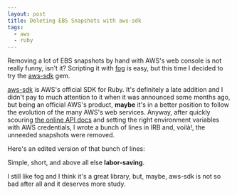 ```yaml
---
layout: post
title: Deleting EBS Snapshots with aws-sdk
tags:
  - aws
  - ruby
---
```

Removing a lot of EBS snapshots by hand with AWS's web console is not really
funny, isn't it? Scripting it with [fog](https://github.com/geemus/fog) is
easy, but this time I decided to try the
[aws-sdk](http://aws.amazon.com/sdkforruby/) gem.

[aws-sdk](http://aws.amazon.com/sdkforruby/) is AWS's official SDK for Ruby.
It's definitely a late addition and I didn't pay to much attention to it when
it was announced some months ago, but being an official AWS's product,
**maybe** it's in a better position to follow the evolution of the many AWS's
web services. Anyway, after quickly scouring [the online API
docs](http://docs.amazonwebservices.com/AWSRubySDK/latest/frames.html) and
setting the right environment variables with AWS credentials, I wrote a bunch
of lines in IRB and, voilà!, the unneeded snapshots were removed.

Here's an edited version of that bunch of lines:

<script src="https://gist.github.com/1772132.js?file=gistfile1.rb"></script>

Simple, short, and above all else **labor-saving**.

I still like fog and I think it's a great library, but, maybe, aws-sdk is not
so bad after all and it deserves more study.
